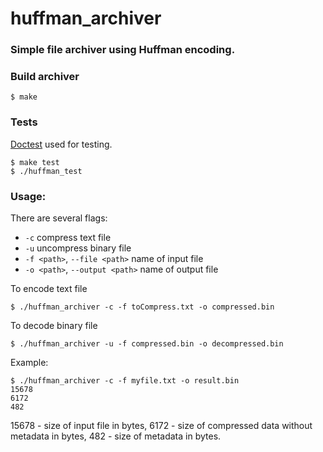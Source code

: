 # huffman_archiver
### Simple file archiver using Huffman encoding.

### Build archiver
```shell
$ make 
```
### Tests
[Doctest](https://github.com/doctest/doctest) used for testing.
```shell
$ make test
$ ./huffman_test 
```

### Usage:
There are several flags:
* `-c` compress text file
* `-u` uncompress binary file
* `-f <path>`, `--file <path>` name of input file
* `-o <path>`, `--output <path>` name of output file

To encode text file
```shell
$ ./huffman_archiver -c -f toCompress.txt -o compressed.bin
```
To decode binary file
```shell
$ ./huffman_archiver -u -f compressed.bin -o decompressed.bin
```

Example:
```
$ ./huffman_archiver -c -f myfile.txt -o result.bin
15678 
6172
482
```
15678 - size of input file in bytes, 6172 - size of compressed data without metadata in bytes,
482 - size of metadata in bytes.